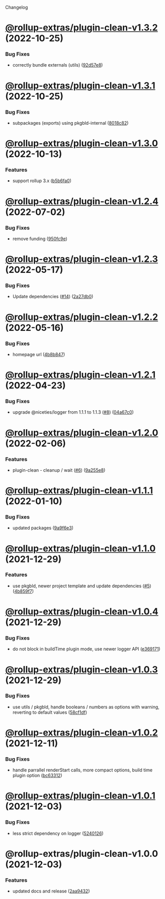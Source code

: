 Changelog

# [@rollup-extras/plugin-clean-v1.3.2](https://github.com/kshutkin/rollup-extras/compare/@rollup-extras/plugin-clean-v1.3.1...@rollup-extras/plugin-clean-v1.3.2) (2022-10-25)


### Bug Fixes

* correctly bundle externals (utils) ([92d57e8](https://github.com/kshutkin/rollup-extras/commit/92d57e89added20a06c7d46b7e29f5bda6d2c869))

# [@rollup-extras/plugin-clean-v1.3.1](https://github.com/kshutkin/rollup-extras/compare/@rollup-extras/plugin-clean-v1.3.0...@rollup-extras/plugin-clean-v1.3.1) (2022-10-25)


### Bug Fixes

* subpackages (exports) using pkgbld-internal ([8018c82](https://github.com/kshutkin/rollup-extras/commit/8018c82fd23aceaf64ea18ea7e6ce46a932a1508))

# [@rollup-extras/plugin-clean-v1.3.0](https://github.com/kshutkin/rollup-extras/compare/@rollup-extras/plugin-clean-v1.2.4...@rollup-extras/plugin-clean-v1.3.0) (2022-10-13)


### Features

* support rollup 3.x ([b5b6fa0](https://github.com/kshutkin/rollup-extras/commit/b5b6fa08bc7ed6846b8d1404d14d96365a8cab02))

# [@rollup-extras/plugin-clean-v1.2.4](https://github.com/kshutkin/rollup-extras/compare/@rollup-extras/plugin-clean-v1.2.3...@rollup-extras/plugin-clean-v1.2.4) (2022-07-02)


### Bug Fixes

* remove funding ([950fc9e](https://github.com/kshutkin/rollup-extras/commit/950fc9e7a3d0c0dc264f7dbe593294aec9717cf1))

# [@rollup-extras/plugin-clean-v1.2.3](https://github.com/kshutkin/rollup-extras/compare/@rollup-extras/plugin-clean-v1.2.2...@rollup-extras/plugin-clean-v1.2.3) (2022-05-17)


### Bug Fixes

* Update dependencies ([#14](https://github.com/kshutkin/rollup-extras/issues/14)) ([2a27db0](https://github.com/kshutkin/rollup-extras/commit/2a27db04bb31c73d4480a6d0a42006b588f8c19d))

# [@rollup-extras/plugin-clean-v1.2.2](https://github.com/kshutkin/rollup-extras/compare/@rollup-extras/plugin-clean-v1.2.1...@rollup-extras/plugin-clean-v1.2.2) (2022-05-16)


### Bug Fixes

* homepage url ([4b8b847](https://github.com/kshutkin/rollup-extras/commit/4b8b847e162318d293e01a2c0c10cc32d6743c73))

# [@rollup-extras/plugin-clean-v1.2.1](https://github.com/kshutkin/rollup-extras/compare/@rollup-extras/plugin-clean-v1.2.0...@rollup-extras/plugin-clean-v1.2.1) (2022-04-23)


### Bug Fixes

* upgrade @niceties/logger from 1.1.1 to 1.1.3 ([#8](https://github.com/kshutkin/rollup-extras/issues/8)) ([04a67c0](https://github.com/kshutkin/rollup-extras/commit/04a67c065622a10132663a00cffa2d11e0621305))

# [@rollup-extras/plugin-clean-v1.2.0](https://github.com/kshutkin/rollup-extras/compare/@rollup-extras/plugin-clean-v1.1.1...@rollup-extras/plugin-clean-v1.2.0) (2022-02-06)


### Features

* plugin-clean - cleanup / wait ([#6](https://github.com/kshutkin/rollup-extras/issues/6)) ([9a255e8](https://github.com/kshutkin/rollup-extras/commit/9a255e80998f78a57766147297fed1226433d39d))

# [@rollup-extras/plugin-clean-v1.1.1](https://github.com/kshutkin/rollup-extras/compare/@rollup-extras/plugin-clean-v1.1.0...@rollup-extras/plugin-clean-v1.1.1) (2022-01-10)


### Bug Fixes

* updated packages ([9a9f6e3](https://github.com/kshutkin/rollup-extras/commit/9a9f6e365c076fd4d5b43bf9e36b3ee2bdfcf0dc))

# [@rollup-extras/plugin-clean-v1.1.0](https://github.com/kshutkin/rollup-extras/compare/@rollup-extras/plugin-clean-v1.0.4...@rollup-extras/plugin-clean-v1.1.0) (2021-12-29)


### Features

* use pkgbld, newer project template and update dependencies ([#5](https://github.com/kshutkin/rollup-extras/issues/5)) ([4b859f7](https://github.com/kshutkin/rollup-extras/commit/4b859f742269edf685548006ab6733884ad29910))

# [@rollup-extras/plugin-clean-v1.0.4](https://github.com/kshutkin/rollup-extras/compare/@rollup-extras/plugin-clean-v1.0.3...@rollup-extras/plugin-clean-v1.0.4) (2021-12-29)


### Bug Fixes

* do not block in buildTime plugin mode, use newer logger API ([e369171](https://github.com/kshutkin/rollup-extras/commit/e369171bb90f3cc47fa0c19ea4c9c98a13fc837c))

# [@rollup-extras/plugin-clean-v1.0.3](https://github.com/kshutkin/rollup-extras/compare/@rollup-extras/plugin-clean-v1.0.2...@rollup-extras/plugin-clean-v1.0.3) (2021-12-29)


### Bug Fixes

* use utils / pkgbld, handle booleans / numbers as options with warning, reverting to default values ([58cf1df](https://github.com/kshutkin/rollup-extras/commit/58cf1df6d560ccd8774d684a724d2feeda68221a))

# [@rollup-extras/plugin-clean-v1.0.2](https://github.com/kshutkin/rollup-extras/compare/@rollup-extras/plugin-clean-v1.0.1...@rollup-extras/plugin-clean-v1.0.2) (2021-12-11)


### Bug Fixes

* handle parrallel renderStart calls, more compact options, build time plugin option ([bc63312](https://github.com/kshutkin/rollup-extras/commit/bc6331250e7b1223eca3753c01fc321d0418a821))

# [@rollup-extras/plugin-clean-v1.0.1](https://github.com/kshutkin/rollup-extras/compare/@rollup-extras/plugin-clean-v1.0.0...@rollup-extras/plugin-clean-v1.0.1) (2021-12-03)


### Bug Fixes

* less strict dependency on logger ([5240126](https://github.com/kshutkin/rollup-extras/commit/5240126de15af338f9d0f0df3c36891687934026))

# @rollup-extras/plugin-clean-v1.0.0 (2021-12-03)


### Features

* updated docs and release ([2aa9432](https://github.com/kshutkin/rollup-extras/commit/2aa94321a55f13085bedd58f4fff22249abaf0b8))
